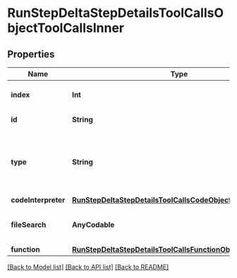 # RunStepDeltaStepDetailsToolCallsObjectToolCallsInner

## Properties
Name | Type | Description | Notes
------------ | ------------- | ------------- | -------------
**index** | **Int** | The index of the tool call in the tool calls array. | 
**id** | **String** | The ID of the tool call object. | [optional] 
**type** | **String** | The type of tool call. This is always going to be &#x60;code_interpreter&#x60; for this type of tool call. | 
**codeInterpreter** | [**RunStepDeltaStepDetailsToolCallsCodeObjectCodeInterpreter**](RunStepDeltaStepDetailsToolCallsCodeObjectCodeInterpreter.md) |  | [optional] 
**fileSearch** | **AnyCodable** | For now, this is always going to be an empty object. | 
**function** | [**RunStepDeltaStepDetailsToolCallsFunctionObjectFunction**](RunStepDeltaStepDetailsToolCallsFunctionObjectFunction.md) |  | [optional] 

[[Back to Model list]](../README.md#documentation-for-models) [[Back to API list]](../README.md#documentation-for-api-endpoints) [[Back to README]](../README.md)


